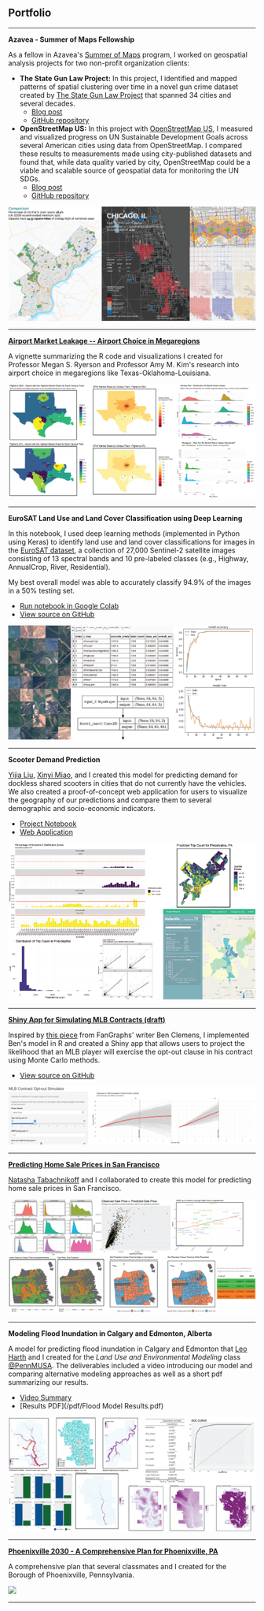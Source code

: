 ## Portfolio

---

**Azavea - Summer of Maps Fellowship**

As a fellow in Azavea's [Summer of Maps](https://www.summerofmaps.com/) program, I worked on geospatial analysis projects for two non-profit organization clients:

- **The State Gun Law Project:** In this project, I identified and mapped patterns of spatial clustering over time in a novel gun crime dataset created by [The State Gun Law Project](https://stategunlawproject.org/) that spanned 34 cities and several decades.  
  + [Blog post](https://www.azavea.com/blog/2020/09/04/choosing-cell-size-for-point-pattern-analysis/)
  + [GitHub repository](https://github.com/summer-of-maps/2020-PennPraxis-StateGunLawProject)
- **OpenStreetMap US:** In this project with [OpenStreetMap US](https://www.openstreetmap.us/), I measured and visualized progress on UN Sustainable Development Goals across several American cities using data from OpenStreetMap. I compared these results to measurements made using city-published datasets and found that, while data quality varied by city, OpenStreetMap could be a viable and scalable source of geospatial data for monitoring the UN SDGs.
  + [Blog post](https://www.azavea.com/blog/2020/09/11/openstreetmap-and-the-sustainable-development-goals/)
  + [GitHub repository](https://github.com/summer-of-maps/2020-OSMUS-SDGs)

<img src="images/Azavea thumbnail-01.png?raw=true"/>

---

**[Airport Market Leakage -- Airport Choice in Megaregions](/html/Airport_Market_Leakage_Code_Library_and_Overview.html)**

A vignette summarizing the R code and visualizations I created for Professor Megan S. Ryerson and Professor Amy M. Kim's research into airport choice in megaregions like Texas-Oklahoma-Louisiana.

<img src="images/Airport Choice in Mega Regions thumbnail-01.png?raw=true"/>

---
**EuroSAT Land Use and Land Cover Classification using Deep Learning**

In this notebook, I used deep learning methods (implemented in Python using Keras) to identify land use and land cover classifications for images in the [EuroSAT dataset](https://github.com/phelber/eurosat "EuroSAT"), a collection of 27,000 Sentinel-2 satellite images consisting of 13 spectral bands and 10 pre-labeled classes (e.g., Highway, AnnualCrop, River, Residential).

My best overall model was able to accurately classify 94.9% of the images in a 50% testing set.

- [Run notebook in Google Colab](https://colab.research.google.com/github/e-chong/Remote-Sensing/blob/master/EuroSAT%20Land%20Cover%20Classification/EuroSAT%20Land%20Use%20and%20Land%20Cover%20Classification%20using%20Deep%20Learning.ipynb "Open in Colab")
- [View source on GitHub](https://github.com/e-chong/Remote-Sensing/blob/master/EuroSAT%20Land%20Cover%20Classification/EuroSAT%20Land%20Use%20and%20Land%20Cover%20Classification%20using%20Deep%20Learning.ipynb "GitHub Source")

<img src="images/EuroSAT thumbnail-01.png?raw=true"/>

---
**Scooter Demand Prediction**

[Yijia Liu](https://ophelialyj.github.io/ "Yijia Liu"), [Xinyi Miao](https://xinyimsumyee.github.io/ "Xinyi Miao"), and I created this model for predicting demand for dockless shared scooters in cities that do not currently have the vehicles. We also created a proof-of-concept web application for users to visualize the geography of our predictions and compare them to several demographic and socio-economic indicators.

- [Project Notebook](https://pennmusa.github.io/MUSA_801.io/project_14/index.html "Project Notebook")
- [Web Application](https://ophelialyj.github.io/MUSA_practicum_scooter/#!/ "Web Application")

<img src="images/Scooter Demand-01.png?raw=true"/>

---
**[Shiny App for Simulating MLB Contracts (draft)](https://e-chong.shinyapps.io/contract_opt-out_app/ "MLB Contract Opt-Out App")**

Inspired by [this piece](https://blogs.fangraphs.com/whats-an-opt-out-worth/ "What's an Opt Out Worth?") from FanGraphs' writer Ben Clemens, I implemented Ben's model in R and created a Shiny app that allows users to project the likelihood that an MLB player will exercise the opt-out clause in his contract using Monte Carlo methods.

- [View source on GitHub](https://github.com/e-chong/MLB-ContractOptOut-App/tree/master "GitHub Source")

<img src="images/opt-out app-01.png?raw=true"/>

---
**[Predicting Home Sale Prices in San Francisco](/html/Predicting_San_Francisco_Home_Sale_Prices.html)**

[Natasha Tabachnikoff](https://www.linkedin.com/in/natasha-tabachnikoff/ "Natasha Tabachnikoff") and I collaborated to create this model for predicting home sale prices in San Francisco.

<img src="images/San Francisco Housing Price Prediction-01.png?raw=true"/>

---
**Modeling Flood Inundation in Calgary and Edmonton, Alberta**

A model for predicting flood inundation in Calgary and Edmonton that [Leo Harth](https://www.linkedin.com/in/leonardo-harth/ "Leonardo Harth") and I created for the _Land Use and Environmental Modeling_ class [@PennMUSA](https://twitter.com/PennMUSA "PennMUSA"). The deliverables included a video introducing our model and comparing alternative modeling approaches as well as a short pdf summarizing our results.

- [Video Summary](https://www.youtube.com/watch?v=cpun8Q8eyC8&feature=youtu.be "Calgary / Edmonton Flood Inundation Modeling")
- [Results PDF](/pdf/Flood Model Results.pdf)

<img src="images/Flood Inundation Model-01.png?raw=true"/>

---
**[Phoenixville 2030 - A Comprehensive Plan for Phoenixville, PA](/pdf/Phoenixville.pdf)**

A comprehensive plan that several classmates and I created for the Borough of Phoenixville, Pennsylvania.

<img src="images/Phoenixville-01.png?raw=true"/>

---
